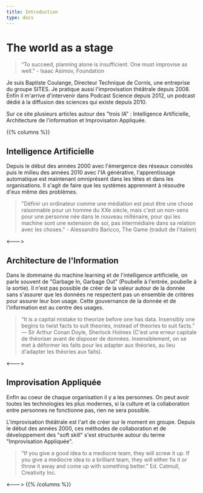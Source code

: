 ```yaml
---
title: Introduction
type: docs
---
```


# The world as a stage


> “To succeed, planning alone is insufficient. One must improvise as well.” - Isaac Asimov, Foundation

Je suis Baptiste Coulange, Directeur Technique de Cornis, une entreprise du groupe SITES. Je pratique aussi l'improvisation théâtrale depuis 2008. Enfin il m'arrive d'intervenir dans Podcast Science depuis 2012, un podcast dédié à la diffusion des sciences qui existe depuis 2010.

Sur ce site plusieurs articles autour des "trois IA" : Intelligence Artificielle, Architecture de l'information et Improvisaton Appliquée.



{{% columns %}}
## Intelligence Artificielle

Depuis le début des années 2000 avec l'émergence des réseaux convolés puis le milieu des années 2010 avec l'IA générative, l'apprentissage automatique est maintenant omniprésent dans les têtes et dans les organisations. Il s'agit de faire que les systèmes apprennent à résoudre d'eux même des problèmes.


> "Définir un ordinateur comme une médiation est peut être une chose raisonnable pour un homme du XXe siècle, mais c'est un non-sens pour une personne née dans le nouveau millénaire, pour qui les machine sont une extension de soi, pas intermédiaire dans sa relation avec les choses." - Alessandro Baricco, The Game (traduit de l'italien)


<--->
## Architecture de l'Information

Dans le dommaine du machine learning et de l'intelligence artificielle, on parle souvent de "Garbage In, Garbage Out" (Poubelle à l'entrée, poubelle à la sortie). Il n'est pas possible de créer de la valeur autour de la donnée sans s'assurer que les données ne respectent pas un ensemble de critères pour assurer leur bon usage. Cette gouvernance de la donnée et de l'information est au centre des usages.

> “It is a capital mistake to theorize before one has data. Insensibly one begins to twist facts to suit theories, instead of theories to suit facts.” ― Sir Arthur Conan Doyle, Sherlock Holmes (C'est une erreur capitale de théoriser avant de disposer de données. Insensiblement, on se met à déformer les faits pour les adapter aux théories, au lieu d'adapter les théories aux faits).

<--->
## Improvisation Appliquée
Enfin au coeur de chaque organisation il y a les personnes. On peut avoir toutes les technologies les plus modernes, si la culture et la collaboration entre personnes ne fonctionne pas, rien ne sera possible. 

L'improvisation théâtrale est l'art de créer sur le moment en groupe. Depuis le début des années 2000, ces méthodes de collaboration et de développement des "soft skill" s'est structurée autour du terme "Improvisation Appliquée".

> “If you give a good idea to a mediocre team, they will screw it up. If you give a mediocre idea to a brilliant team, they will either fix it or throw it away and come up with something better.” Ed. Catmull, Creativity Inc.


<--->
{{% /columns %}}


